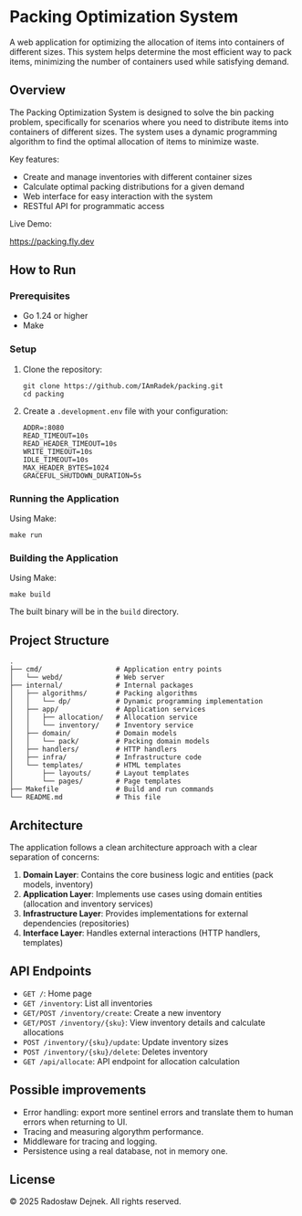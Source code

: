# Packing Optimization System

A web application for optimizing the allocation of items into containers of different sizes. This system helps determine the most efficient way to pack items, minimizing the number of containers used while satisfying demand.

## Overview

The Packing Optimization System is designed to solve the bin packing problem, specifically for scenarios where you need to distribute items into containers of different sizes. The system uses a dynamic programming algorithm to find the optimal allocation of items to minimize waste.

Key features:

- Create and manage inventories with different container sizes
- Calculate optimal packing distributions for a given demand
- Web interface for easy interaction with the system
- RESTful API for programmatic access

Live Demo:

https://packing.fly.dev

## How to Run

### Prerequisites

- Go 1.24 or higher
- Make

### Setup

1. Clone the repository:
   ```
   git clone https://github.com/IAmRadek/packing.git
   cd packing
   ```

2. Create a `.development.env` file with your configuration:
   ```
   ADDR=:8080
   READ_TIMEOUT=10s
   READ_HEADER_TIMEOUT=10s
   WRITE_TIMEOUT=10s
   IDLE_TIMEOUT=10s
   MAX_HEADER_BYTES=1024
   GRACEFUL_SHUTDOWN_DURATION=5s
   ```

### Running the Application

Using Make:

```
make run
```

### Building the Application

Using Make:

```
make build
```

The built binary will be in the `build` directory.

## Project Structure

```
.
├── cmd/                  # Application entry points
│   └── webd/             # Web server
├── internal/             # Internal packages
│   ├── algorithms/       # Packing algorithms
│   │   └── dp/           # Dynamic programming implementation
│   ├── app/              # Application services
│   │   ├── allocation/   # Allocation service
│   │   └── inventory/    # Inventory service
│   ├── domain/           # Domain models
│   │   └── pack/         # Packing domain models
│   ├── handlers/         # HTTP handlers
│   ├── infra/            # Infrastructure code
│   └── templates/        # HTML templates
│       ├── layouts/      # Layout templates
│       └── pages/        # Page templates
├── Makefile              # Build and run commands
└── README.md             # This file
```

## Architecture

The application follows a clean architecture approach with a clear separation of concerns:

1. **Domain Layer**: Contains the core business logic and entities (pack models, inventory)
2. **Application Layer**: Implements use cases using domain entities (allocation and inventory services)
3. **Infrastructure Layer**: Provides implementations for external dependencies (repositories)
4. **Interface Layer**: Handles external interactions (HTTP handlers, templates)

## API Endpoints

- `GET /`: Home page
- `GET /inventory`: List all inventories
- `GET/POST /inventory/create`: Create a new inventory
- `GET/POST /inventory/{sku}`: View inventory details and calculate allocations
- `POST /inventory/{sku}/update`: Update inventory sizes
- `POST /inventory/{sku}/delete`: Deletes inventory
- `GET /api/allocate`: API endpoint for allocation calculation


## Possible improvements

- Error handling: export more sentinel errors and translate them to human errors when returning to UI.
- Tracing and measuring algorythm performance.
- Middleware for tracing and logging.
- Persistence using a real database, not in memory one.

## License

© 2025 Radosław Dejnek. All rights reserved.
